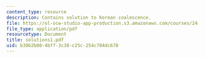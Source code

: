 ```yaml
---
content_type: resource
description: Contains solution to Korean coalescence.
file: https://ol-ocw-studio-app-production.s3.amazonaws.com/courses/24-962-advanced-phonology-spring-2005/b30b2b004bff3c30c25c254c704dc670_solutions1.pdf
file_type: application/pdf
resourcetype: Document
title: solutions1.pdf
uid: b30b2b00-4bff-3c30-c25c-254c704dc670
---
```

